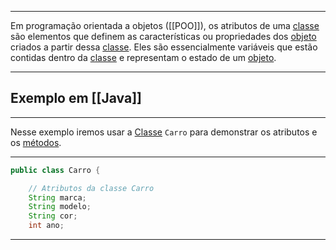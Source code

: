 ***
Em programação orientada a objetos ([[POO]]), os atributos de uma [classe](Classes) são elementos que definem as características ou propriedades dos [objeto](Objetos) criados a partir dessa [classe](Classes). Eles são essencialmente variáveis que estão contidas dentro da [classe](Classes) e representam o estado de um [objeto](Objetos).
***
## Exemplo em [[Java]]
***
Nesse exemplo iremos usar a [Classe](Classes) ``Carro`` para demonstrar os atributos e os [métodos](Métodos).
***
```java
public class Carro {

    // Atributos da classe Carro
    String marca;
    String modelo;
    String cor;
    int ano;
```
***